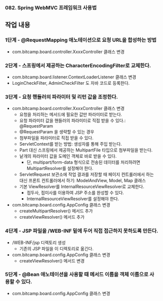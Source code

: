 ### 082. Spring WebMVC 프레임워크 사용법

## 작업 내용

### 1단계 - @RequestMapping 애노테이션으로 요청 URL을 합성하는 방법

- com.bitcamp.board.controller.XxxxController 클래스 변경

### 2단계 - 스프링에서 제공하는 CharacterEncodingFilter로 교체한다.

- com.bitcamp.board.listener.ContextLoaderListener 클래스 변경
- LoginCheckFilter, AdminCheckFilter 도 자바 코드로 등록한다.

### 3단계 - 요청 핸들러의 파라미터 및 리턴 값을 조정한다.

- com.bitcamp.board.controller.XxxxController 클래스 변경
  - 요청을 처리하는 메서드에 필요한 값만 파라미터로 받는다.
  - 요청 파라미터 값을 핸들러의 파라미터로 직접 받을 수 있다.: @RequestParam
  - @RequestParam 을 생략할 수 있는 경우
  - 첨부파일을 파라미터로 직접 받을 수 있다.
  - ServletContext를 받는 방법: 생성자를 통해 주입 받는다. 
  - Part 대신 스프링에서 제공하는 MultipartFile 타입으로 첨부파일을 받는다.
  - 낱개의 파라미터 값을 도메인 객체로 바로 받을 수 있다.
    - 단, multipart/form-data 형식으로 전송된 데이터를 처리하려면 MultipartResolver를 설정해야 한다.
  - ServletRequest 보관소에 작업 결과를 저장할 때 페이지 컨트롤러에서 하는 대신 프론트 컨트롤러에서 하기: ModelAndView, Model, Map 클래스
  - 기본 ViewResolver를 InternalResourceViewResolver로 교체한다.
    - 접두사, 접미사를 이용하여 JSP 주소를 완성할 수 있다.
    - InternalResourceViewResolver를 설정해야 한다.
- com.bitcamp.board.config.AppConfig 클래스 변경
  - createMultipartResolver() 메서드 추가
  - createViewResolver() 메서드 추가

### 4단계 - JSP 파일을 /WEB-INF 밑에 두어 직접 접근하지 못하도록 만든다.

- /WEB-INF/jsp 디렉토리 생성
  - 기존의 JSP 파일을 이 디렉토리로 옮긴다.
- com.bitcamp.board.config.AppConfig 클래스 변경
  - createViewResolver() 메서드 변경

### 5단계 - @Bean 애노테이션을 사용할 때 메서드 이름을 객체 이름으로 사용할 수 있다.

- com.bitcamp.board.config.AppConfig 클래스 변경

